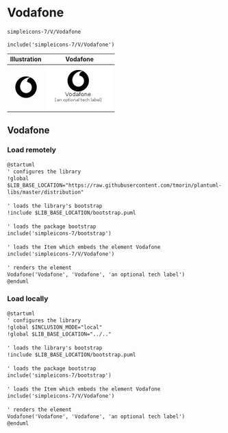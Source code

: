 # Vodafone


```text
simpleicons-7/V/Vodafone
```

```text
include('simpleicons-7/V/Vodafone')
```



| Illustration | Vodafone |
| :---: | :---: |
| ![illustration for Illustration](../../simpleicons-7/V/Vodafone.png) | ![illustration for Vodafone](../../simpleicons-7/V/Vodafone.Local.png) |




## Vodafone

### Load remotely
```plantuml
@startuml
' configures the library
!global $LIB_BASE_LOCATION="https://raw.githubusercontent.com/tmorin/plantuml-libs/master/distribution"

' loads the library's bootstrap
!include $LIB_BASE_LOCATION/bootstrap.puml

' loads the package bootstrap
include('simpleicons-7/bootstrap')

' loads the Item which embeds the element Vodafone
include('simpleicons-7/V/Vodafone')

' renders the element
Vodafone('Vodafone', 'Vodafone', 'an optional tech label')
@enduml
```

### Load locally
```plantuml
@startuml
' configures the library
!global $INCLUSION_MODE="local"
!global $LIB_BASE_LOCATION="../.."

' loads the library's bootstrap
!include $LIB_BASE_LOCATION/bootstrap.puml

' loads the package bootstrap
include('simpleicons-7/bootstrap')

' loads the Item which embeds the element Vodafone
include('simpleicons-7/V/Vodafone')

' renders the element
Vodafone('Vodafone', 'Vodafone', 'an optional tech label')
@enduml
```

